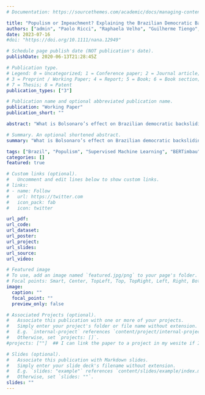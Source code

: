 ```yaml
---
# Documentation: https://sourcethemes.com/academic/docs/managing-content/

title: "Populism or Impeachment? Explaining the Brazilian Democratic Backsliding"
authors: ["admin", "Paolo Ricci", "Raphaela Velho", "Guilherme Tiengo", "Yuri Ferreira"]
date: 2023-07-16
#doi: "https://doi.org/10.1111/nana.12949"

# Schedule page publish date (NOT publication's date).
publishDate: 2020-06-13T21:28:45Z

# Publication type.
# Legend: 0 = Uncategorized; 1 = Conference paper; 2 = Journal article;
# 3 = Preprint / Working Paper; 4 = Report; 5 = Book; 6 = Book section;
# 7 = Thesis; 8 = Patent
publication_types: ["3"]

# Publication name and optional abbreviated publication name.
publication: "Working Paper"
publication_short: ""

abstract: "What is Bolsonaro’s effect on Brazilian democratic backsliding? What if he was not elected? This chapter uses the synthetic control method to show that despite being a symptom and continuer of Brazilian democratic erosion, Bolsonaro is not the baseline of the episode. Dilma Rousseff’s impeachment has a previous and greater causal effect in undermining democratic institutions in the country, proving that when misused, impeach- ment can harm democracy."

# Summary. An optional shortened abstract.
summary: "What is Bolsonaro’s effect on Brazilian democratic backsliding? What if he was not elected? This chapter uses the synthetic control method to show that despite being a symptom and continuer of Brazilian democratic erosion, Bolsonaro is not the baseline of the episode. Dilma Rousseff’s impeachment has a previous and greater causal effect in undermining democratic institutions in the country, proving that when misused, impeachment can harm democracy."

tags: ["Brazil", "Populism", "Supervised Machine Learning", "BERTimbau", "Social Media"]
categories: []
featured: true

# Custom links (optional).
#   Uncomment and edit lines below to show custom links.
# links:
# - name: Follow
#   url: https://twitter.com
#   icon_pack: fab
#   icon: twitter

url_pdf: 
url_code: 
url_dataset: 
url_poster:
url_project:
url_slides: 
url_source:
url_video: 

# Featured image
# To use, add an image named `featured.jpg/png` to your page's folder.
# Focal points: Smart, Center, TopLeft, Top, TopRight, Left, Right, BottomLeft, Bottom, BottomRight.
image: 
  caption: ""
  focal_point: ""
  preview_only: false

# Associated Projects (optional).
#   Associate this publication with one or more of your projects.
#   Simply enter your project's folder or file name without extension.
#   E.g. `internal-project` references `content/project/internal-project/index.md`.
#   Otherwise, set `projects: []`.
#projects: [""]  ## I can link the paper to a project in my wesite if I want

# Slides (optional).
#   Associate this publication with Markdown slides.
#   Simply enter your slide deck's filename without extension.
#   E.g. `slides: "example"` references `content/slides/example/index.md`.
#   Otherwise, set `slides: ""`.
slides: ""
---
```

